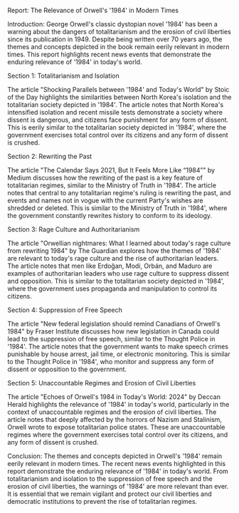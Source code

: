 Report: The Relevance of Orwell's '1984' in Modern Times

Introduction:
George Orwell's classic dystopian novel '1984' has been a warning about the dangers of totalitarianism and the erosion of civil liberties since its publication in 1949. Despite being written over 70 years ago, the themes and concepts depicted in the book remain eerily relevant in modern times. This report highlights recent news events that demonstrate the enduring relevance of '1984' in today's world.

Section 1: Totalitarianism and Isolation

The article "Shocking Parallels between '1984' and Today's World" by Stoic of the Day highlights the similarities between North Korea's isolation and the totalitarian society depicted in '1984'. The article notes that North Korea's intensified isolation and recent missile tests demonstrate a society where dissent is dangerous, and citizens face punishment for any form of dissent. This is eerily similar to the totalitarian society depicted in '1984', where the government exercises total control over its citizens and any form of dissent is crushed.

Section 2: Rewriting the Past

The article "The Calendar Says 2021, But It Feels More Like “1984”" by Medium discusses how the rewriting of the past is a key feature of totalitarian regimes, similar to the Ministry of Truth in '1984'. The article notes that central to any totalitarian regime's ruling is rewriting the past, and events and names not in vogue with the current Party's wishes are shredded or deleted. This is similar to the Ministry of Truth in '1984', where the government constantly rewrites history to conform to its ideology.

Section 3: Rage Culture and Authoritarianism

The article "Orwellian nightmares: What I learned about today's rage culture from rewriting 1984" by The Guardian explores how the themes of '1984' are relevant to today's rage culture and the rise of authoritarian leaders. The article notes that men like Erdoğan, Modi, Orbán, and Maduro are examples of authoritarian leaders who use rage culture to suppress dissent and opposition. This is similar to the totalitarian society depicted in '1984', where the government uses propaganda and manipulation to control its citizens.

Section 4: Suppression of Free Speech

The article "New federal legislation should remind Canadians of Orwell's 1984" by Fraser Institute discusses how new legislation in Canada could lead to the suppression of free speech, similar to the Thought Police in '1984'. The article notes that the government wants to make speech crimes punishable by house arrest, jail time, or electronic monitoring. This is similar to the Thought Police in '1984', who monitor and suppress any form of dissent or opposition to the government.

Section 5: Unaccountable Regimes and Erosion of Civil Liberties

The article "Echoes of Orwell's 1984 in Today's World: 2024" by Deccan Herald highlights the relevance of '1984' in today's world, particularly in the context of unaccountable regimes and the erosion of civil liberties. The article notes that deeply affected by the horrors of Nazism and Stalinism, Orwell wrote to expose totalitarian police states. These are unaccountable regimes where the government exercises total control over its citizens, and any form of dissent is crushed.

Conclusion:
The themes and concepts depicted in Orwell's '1984' remain eerily relevant in modern times. The recent news events highlighted in this report demonstrate the enduring relevance of '1984' in today's world. From totalitarianism and isolation to the suppression of free speech and the erosion of civil liberties, the warnings of '1984' are more relevant than ever. It is essential that we remain vigilant and protect our civil liberties and democratic institutions to prevent the rise of totalitarian regimes.